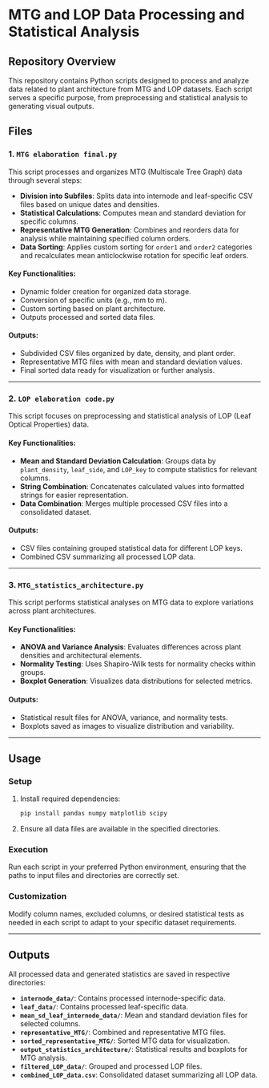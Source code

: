 # MTG and LOP Data Processing and Statistical Analysis

## Repository Overview

This repository contains Python scripts designed to process and analyze data related to plant architecture from MTG and LOP datasets. Each script serves a specific purpose, from preprocessing and statistical analysis to generating visual outputs.

## Files

### 1. `MTG elaboration final.py`

This script processes and organizes MTG (Multiscale Tree Graph) data through several steps:
- **Division into Subfiles**: Splits data into internode and leaf-specific CSV files based on unique dates and densities.
- **Statistical Calculations**: Computes mean and standard deviation for specific columns.
- **Representative MTG Generation**: Combines and reorders data for analysis while maintaining specified column orders.
- **Data Sorting**: Applies custom sorting for `order1` and `order2` categories and recalculates mean anticlockwise rotation for specific leaf orders.

#### Key Functionalities:
- Dynamic folder creation for organized data storage.
- Conversion of specific units (e.g., mm to m).
- Custom sorting based on plant architecture.
- Outputs processed and sorted data files.

#### Outputs:
- Subdivided CSV files organized by date, density, and plant order.
- Representative MTG files with mean and standard deviation values.
- Final sorted data ready for visualization or further analysis.

---

### 2. `LOP elaboration code.py`

This script focuses on preprocessing and statistical analysis of LOP (Leaf Optical Properties) data.

#### Key Functionalities:
- **Mean and Standard Deviation Calculation**: Groups data by `plant_density`, `leaf_side`, and `LOP_key` to compute statistics for relevant columns.
- **String Combination**: Concatenates calculated values into formatted strings for easier representation.
- **Data Combination**: Merges multiple processed CSV files into a consolidated dataset.

#### Outputs:
- CSV files containing grouped statistical data for different LOP keys.
- Combined CSV summarizing all processed LOP data.

---

### 3. `MTG_statistics_architecture.py`

This script performs statistical analyses on MTG data to explore variations across plant architectures.

#### Key Functionalities:
- **ANOVA and Variance Analysis**: Evaluates differences across plant densities and architectural elements.
- **Normality Testing**: Uses Shapiro-Wilk tests for normality checks within groups.
- **Boxplot Generation**: Visualizes data distributions for selected metrics.

#### Outputs:
- Statistical result files for ANOVA, variance, and normality tests.
- Boxplots saved as images to visualize distribution and variability.

---

## Usage

### Setup
1. Install required dependencies:
    ```bash
    pip install pandas numpy matplotlib scipy
    ```
2. Ensure all data files are available in the specified directories.

### Execution
Run each script in your preferred Python environment, ensuring that the paths to input files and directories are correctly set.

### Customization
Modify column names, excluded columns, or desired statistical tests as needed in each script to adapt to your specific dataset requirements.

---

## Outputs

All processed data and generated statistics are saved in respective directories:
- **`internode_data/`**: Contains processed internode-specific data.
- **`leaf_data/`**: Contains processed leaf-specific data.
- **`mean_sd_leaf_internode_data/`**: Mean and standard deviation files for selected columns.
- **`representative_MTG/`**: Combined and representative MTG files.
- **`sorted_representative_MTG/`**: Sorted MTG data for visualization.
- **`output_statistics_architecture/`**: Statistical results and boxplots for MTG analysis.
- **`filtered_LOP_data/`**: Grouped and processed LOP files.
- **`combined_LOP_data.csv`**: Consolidated dataset summarizing all LOP data.

